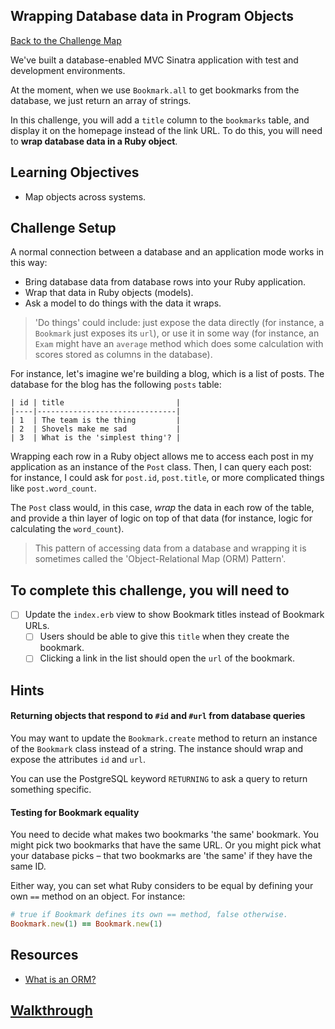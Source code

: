 ## Wrapping Database data in Program Objects

[Back to the Challenge Map](00_challenge_map.md#challenges)

We've built a database-enabled MVC Sinatra application with test and development environments.

At the moment, when we use `Bookmark.all` to get bookmarks from the database, we just return an array of strings.

In this challenge, you will add a `title` column to the `bookmarks` table, and display it on the homepage instead of the link URL. To do this, you will need to **wrap database data in a Ruby object**.

## Learning Objectives

* Map objects across systems.

## Challenge Setup

A normal connection between a database and an application mode works in this way:

- Bring database data from database rows into your Ruby application.
- Wrap that data in Ruby objects (models).
- Ask a model to do things with the data it wraps.

> 'Do things' could include: just expose the data directly (for instance, a `Bookmark` just exposes its `url`), or use it in some way (for instance, an `Exam` might have an `average` method which does some calculation with scores stored as columns in the database).

For instance, let's imagine we're building a blog, which is a list of posts. The database for the blog has the following `posts` table:

```
| id | title                         |
|----|-------------------------------|
| 1  | The team is the thing         |
| 2  | Shovels make me sad           |
| 3  | What is the 'simplest thing'? |
```

Wrapping each row in a Ruby object allows me to access each post in my application as an instance of the `Post` class. Then, I can query each post: for instance, I could ask for `post.id`, `post.title`, or more complicated things like `post.word_count`.

The `Post` class would, in this case, _wrap_ the data in each row of the table, and provide a thin layer of logic on top of that data (for instance, logic for calculating the `word_count`).

> This pattern of accessing data from a database and wrapping it is sometimes called the 'Object-Relational Map (ORM) Pattern'.

## To complete this challenge, you will need to

- [ ] Update the `index.erb` view to show Bookmark titles instead of Bookmark URLs.
  - [ ] Users should be able to give this `title` when they create the bookmark.
  - [ ] Clicking a link in the list should open the `url` of the bookmark.

## Hints

#### Returning objects that respond to `#id` and `#url` from database queries

You may want to update the `Bookmark.create` method to return an instance of the `Bookmark` class instead of a string. The instance should wrap and expose the attributes `id` and `url`.

You can use the PostgreSQL keyword `RETURNING` to ask a query to return something specific.

#### Testing for Bookmark equality

You need to decide what makes two bookmarks 'the same' bookmark. You might pick two bookmarks that have the same URL. Or you might pick what your database picks – that two bookmarks are 'the same' if they have the same ID.

Either way, you can set what Ruby considers to be equal by defining your own `==` method on an object. For instance:

```ruby
# true if Bookmark defines its own == method, false otherwise.
Bookmark.new(1) == Bookmark.new(1)
```

## Resources

* [What is an ORM?](https://stackoverflow.com/questions/1152299/what-is-an-object-relational-mapping-framework)

## [Walkthrough](walkthroughs/11.md)
